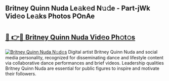 ## Britney Quinn Nuda Le𝚊k𝚎d N𝚞𝚍e - Part-jWk Vid𝚎o Le𝚊ks Photos POnAe

# <h2><a href="http://fbccsog.evod.top/?m=Britney+Quinn+Nuda">🔗 👉🔴 Britney Quinn Nuda Vid𝚎o Ph𝚘t𝚘s</a></h2>

[![Britney Quinn Nuda N𝚞d𝚎s](https://i.imgur.com/8V9OHl7.gif)](http://fbccsog.evod.top/?m=Britney+Quinn+Nuda)
Digital artist Britney Quinn Nuda and social media personality, recognized for disseminating dance and lifestyle content via collaborative dance performances and brief videos. Leadership qualities Britney Quinn Nuda are essential for public figures to inspire and motivate their followers. 
